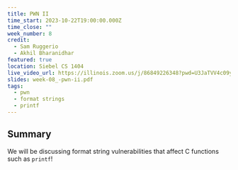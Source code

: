 ```yaml
---
title: PWN II
time_start: 2023-10-22T19:00:00.000Z
time_close: ""
week_number: 8
credit:
  - Sam Ruggerio
  - Akhil Bharanidhar
featured: true
location: Siebel CS 1404
live_video_url: https://illinois.zoom.us/j/86849226348?pwd=U3JaTVV4c09yc1I1NXU2OTlZWUVQQT09
slides: week-08_-pwn-ii.pdf
tags:
  - pwn
  - format strings
  - printf
---
```

## Summary

We will be discussing format string vulnerabilities that affect C functions such as `printf`!